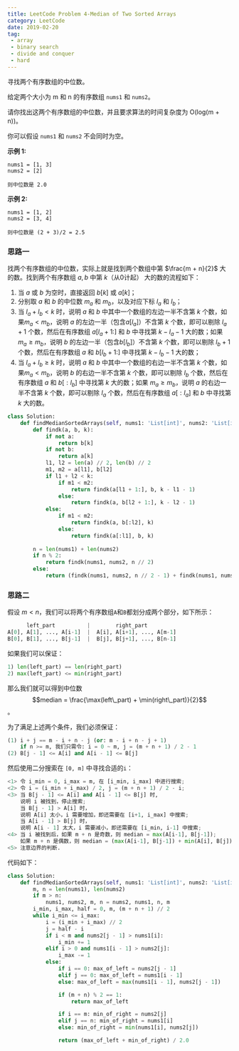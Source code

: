 ```yaml
---
title: LeetCode Problem 4-Median of Two Sorted Arrays
category: LeetCode
date: 2019-02-20
tag:
 - array
 - binary search
 - divide and conquer
 - hard
---
```


寻找两个有序数组的中位数。

给定两个大小为 m 和 n 的有序数组 `nums1` 和 `nums2`。

请你找出这两个有序数组的中位数，并且要求算法的时间复杂度为 O(log(m + n))。

你可以假设 `nums1` 和 `nums2` 不会同时为空。

**示例 1:**

```
nums1 = [1, 3]
nums2 = [2]

则中位数是 2.0
```

**示例 2:**

```
nums1 = [1, 2]
nums2 = [3, 4]

则中位数是 (2 + 3)/2 = 2.5
```

### 思路一

找两个有序数组的中位数，实际上就是找到两个数组中第 $\frac{m + n}{2}$ 大的数。找到两个有序数组 $a, b$ 中第 $k$（从0计起） 大的数的流程如下：

1. 当 $a$ 或 $b$ 为空时，直接返回 $b[k]$ 或 $a[k]$；
2. 分别取 $a$ 和 $b$ 的中位数 $m_a$ 和 $m_b$，以及对应下标 $l_a$ 和 $l_b$；
3. 当 $l_a + l_b < k$ 时，说明 $a$ 和 $b$ 中其中一个数组的左边一半不含第 $k$ 个数，如果$m_a < m_b$，说明 $a$ 的左边一半（包含$a[l_a]$）不含第 $k$ 个数，即可以剔除 $l_a + 1$ 个数，然后在有序数组 $a[l_a+1:]$ 和 $b$ 中寻找第 $k-l_a-1$ 大的数；如果 $m_a \ge m_b$，说明 $b$ 的左边一半（包含$b[l_b]$）不含第 $k$ 个数，即可以剔除 $l_b + 1$ 个数，然后在有序数组 $a$ 和 $b[l_b+1:]$ 中寻找第 $k-l_b-1$ 大的数；
4. 当 $l_a + l_b \ge k$ 时，说明 $a$ 和 $b$ 中其中一个数组的右边一半不含第 $k$ 个数，如果$m_a < m_b$，说明 $b$ 的右边一半不含第 $k$ 个数，即可以剔除 $l_b$ 个数，然后在有序数组 $a$ 和 $b[:l_b]$ 中寻找第 $k$ 大的数；如果 $m_a \ge m_b$，说明 $a$ 的右边一半不含第 $k$ 个数，即可以剔除 $l_a$ 个数，然后在有序数组 $a[:l_a]$ 和 $b$ 中寻找第 $k$ 大的数。

```python
class Solution:
    def findMedianSortedArrays(self, nums1: 'List[int]', nums2: 'List[int]') -> 'float':
        def findk(a, b, k):
            if not a:
                return b[k]
            if not b:
                return a[k]
            l1, l2 = len(a) // 2, len(b) // 2
            m1, m2 = a[l1], b[l2]
            if l1 + l2 < k:
                if m1 < m2:
                    return findk(a[l1 + 1:], b, k - l1 - 1)
                else:
                    return findk(a, b[l2 + 1:], k - l2 - 1)
            else:
                if m1 < m2:
                    return findk(a, b[:l2], k)
                else:
                    return findk(a[:l1], b, k)
        
        n = len(nums1) + len(nums2)
        if n % 2:
            return findk(nums1, nums2, n // 2)
        else:
            return (findk(nums1, nums2, n // 2 - 1) + findk(nums1, nums2, n // 2)) / 2
```

### 思路二

假设 $m < n$，我们可以将两个有序数组`A`和`B`都划分成两个部分，如下所示：

```python
      left_part          |        right_part
A[0], A[1], ..., A[i-1]  |  A[i], A[i+1], ..., A[m-1]
B[0], B[1], ..., B[j-1]  |  B[j], B[j+1], ..., B[n-1]
```

如果我们可以保证：

```python
1) len(left_part) == len(right_part)
2) max(left_part) <= min(right_part)
```

那么我们就可以得到中位数 $$median = \frac{\max(left\_part) + \min(right\_part)}{2}$$。

为了满足上述两个条件，我们必须保证：

```python
(1) i + j == m - i + n - j (or: m - i + n - j + 1)
    if n >= m, 我们只需令: i = 0 ~ m, j = (m + n + 1) / 2 - 1
(2) B[j - 1] <= A[i] and A[i - 1] <= B[j]
```

然后使用二分搜索在 `[0, m]` 中寻找合适的`i`：

```python
<1> 令 i_min = 0, i_max = m, 在 [i_min, i_max] 中进行搜索;
<2> 令 i = (i_min + i_max) / 2, j = (m + n + 1) / 2 - i;
<3> 当 B[j - 1] <= A[i] and A[i - 1] <= B[j] 时,
    说明 i 被找到，停止搜索;
    当 B[j - 1] > A[i] 时，
    说明 A[i] 太小，i 需要增加，即还需要在 [i+1, i_max] 中搜索;
    当 A[i - 1] > B[j] 时，
    说明 A[i - 1] 太大，i 需要减小，即还需要在 [i_min, i-1] 中搜索;
<4> 当 i 被找到后，如果 m + n 是奇数，则 median = max(A[i-1], B[j-1]);
	如果 m + n 是偶数，则 median = (max(A[i-1], B[j-1]) + min(A[i], B[j])) / 2;
<5> 注意边界的判断.
```

代码如下：

```python
class Solution:
    def findMedianSortedArrays(self, nums1: 'List[int]', nums2: 'List[int]') -> 'float':
        m, n = len(nums1), len(nums2)
        if m > n:
            nums1, nums2, m, n = nums2, nums1, n, m
        i_min, i_max, half = 0, m, (m + n + 1) // 2
        while i_min <= i_max:
            i = (i_min + i_max) // 2
            j = half - i
            if i < m and nums2[j - 1] > nums1[i]:
                i_min += 1
            elif i > 0 and nums1[i - 1] > nums2[j]:
                i_max -= 1
            else:
                if i == 0: max_of_left = nums2[j - 1]
                elif j == 0: max_of_left = nums1[i - 1]
                else: max_of_left = max(nums1[i - 1], nums2[j - 1])

                if (m + n) % 2 == 1:
                    return max_of_left

                if i == m: min_of_right = nums2[j]
                elif j == n: min_of_right = nums1[i]
                else: min_of_right = min(nums1[i], nums2[j])

                return (max_of_left + min_of_right) / 2.0
```

